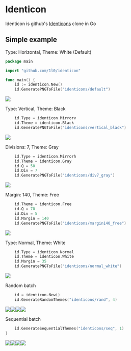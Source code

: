 # Identicon

Identicon is github's [Identicons](https://github.com/blog/1586-identicons) clone in Go

## Simple example

Type: Horizontal, Theme: White (Default)
```go
package main

import "github.com/1l0/identicon"

func main() {
	id := identicon.New()
	id.GeneratePNGToFile("identicons/default")
```
![](https://raw.githubusercontent.com/1l0/identicon/master/example/identicons/default.png)

Type: Vertical, Theme: Black
```go
	id.Type = identicon.Mirrorv
	id.Theme = identicon.Black
	id.GeneratePNGToFile("identicons/vertical_black")
```
![](https://raw.githubusercontent.com/1l0/identicon/master/example/identicons/vertical_black.png)

Divisions: 7, Theme: Gray
```go
	id.Type = identicon.Mirrorh
	id.Theme = identicon.Gray
	id.Q = 50
	id.Div = 7
	id.GeneratePNGToFile("identicons/div7_gray")
```
![](https://raw.githubusercontent.com/1l0/identicon/master/example/identicons/div7_gray.png)

Margin: 140, Theme: Free
```go
	id.Theme = identicon.Free
	id.Q = 70
	id.Div = 5
	id.Margin = 140
	id.GeneratePNGToFile("identicons/margin140_free")
```
![](https://raw.githubusercontent.com/1l0/identicon/master/example/identicons/margin140_free.png)

Type: Normal, Theme: White
```go
	id.Type = identicon.Normal
	id.Theme = identicon.White
	id.Margin = 35
	id.GeneratePNGToFile("identicons/normal_white")
```
![](https://raw.githubusercontent.com/1l0/identicon/master/example/identicons/normal_white.png)

Random batch
```go
	id = identicon.New()
	id.GenerateRandomThemes("identicons/rand", 4)
```
![](https://raw.githubusercontent.com/1l0/identicon/master/example/identicons/rand1_white.png)![](https://raw.githubusercontent.com/1l0/identicon/master/example/identicons/rand2_free.png)![](https://raw.githubusercontent.com/1l0/identicon/master/example/identicons/rand3_white.png)![](https://raw.githubusercontent.com/1l0/identicon/master/example/identicons/rand4_free.png)

Sequential batch
```go
	id.GenerateSequentialThemes("identicons/seq", 1)
}
```
![](https://raw.githubusercontent.com/1l0/identicon/master/example/identicons/seq1_white.png)![](https://raw.githubusercontent.com/1l0/identicon/master/example/identicons/seq1_black.png)![](https://raw.githubusercontent.com/1l0/identicon/master/example/identicons/seq1_gray.png)![](https://raw.githubusercontent.com/1l0/identicon/master/example/identicons/seq1_free.png)
